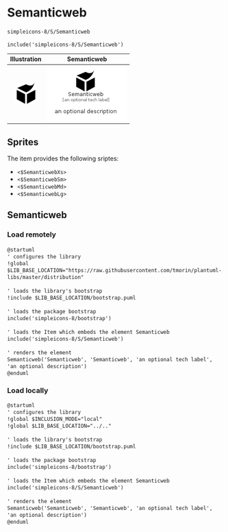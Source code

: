 # Semanticweb


```text
simpleicons-8/S/Semanticweb
```

```text
include('simpleicons-8/S/Semanticweb')
```



| Illustration | Semanticweb |
| :---: | :---: |
| ![illustration for Illustration](../../simpleicons-8/S/Semanticweb.png) | ![illustration for Semanticweb](../../simpleicons-8/S/Semanticweb.Local.png) |



## Sprites
The item provides the following sriptes:

- `<$SemanticwebXs>`
- `<$SemanticwebSm>`
- `<$SemanticwebMd>`
- `<$SemanticwebLg>`





## Semanticweb

### Load remotely
```plantuml
@startuml
' configures the library
!global $LIB_BASE_LOCATION="https://raw.githubusercontent.com/tmorin/plantuml-libs/master/distribution"

' loads the library's bootstrap
!include $LIB_BASE_LOCATION/bootstrap.puml

' loads the package bootstrap
include('simpleicons-8/bootstrap')

' loads the Item which embeds the element Semanticweb
include('simpleicons-8/S/Semanticweb')

' renders the element
Semanticweb('Semanticweb', 'Semanticweb', 'an optional tech label', 'an optional description')
@enduml
```

### Load locally
```plantuml
@startuml
' configures the library
!global $INCLUSION_MODE="local"
!global $LIB_BASE_LOCATION="../.."

' loads the library's bootstrap
!include $LIB_BASE_LOCATION/bootstrap.puml

' loads the package bootstrap
include('simpleicons-8/bootstrap')

' loads the Item which embeds the element Semanticweb
include('simpleicons-8/S/Semanticweb')

' renders the element
Semanticweb('Semanticweb', 'Semanticweb', 'an optional tech label', 'an optional description')
@enduml
```

